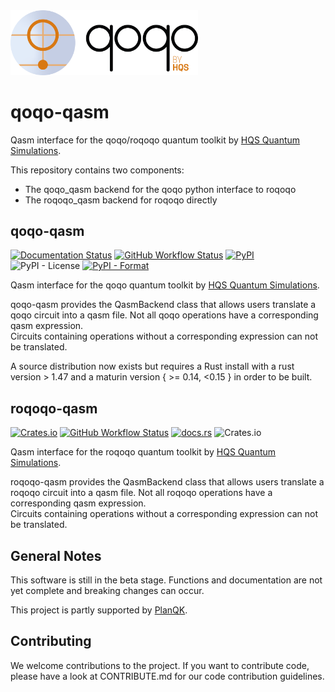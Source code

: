 <img src="qoqo_Logo_vertical_color.png" alt="qoqo logo" width="300" />

# qoqo-qasm

Qasm interface for the qoqo/roqoqo quantum toolkit by [HQS Quantum Simulations](https://quantumsimulations.de).

This repository contains two components:

* The qoqo_qasm backend for the qoqo python interface to roqoqo
* The roqoqo_qasm backend for roqoqo directly

## qoqo-qasm

[![Documentation Status](https://readthedocs.org/projects/qoqo-qasm/badge/?version=latest)](https://qoqo-qasm.readthedocs.io/en/latest/?badge=latest)
[![GitHub Workflow Status](https://github.com/HQSquantumsimulations/qoqo_qasm/workflows/ci_tests/badge.svg)](https://github.com/HQSquantumsimulations/qoqo_qasm/actions)
[![PyPI](https://img.shields.io/pypi/v/qoqo_qasm)](https://pypi.org/project/qoqo_qasm/)
![PyPI - License](https://img.shields.io/pypi/l/qoqo_qasm)
[![PyPI - Format](https://img.shields.io/pypi/format/qoqo_qasm)](https://pypi.org/project/qoqo_qasm/)

Qasm interface for the qoqo quantum toolkit by [HQS Quantum Simulations](https://quantumsimulations.de).

qoqo-qasm provides the QasmBackend class that allows users translate a qoqo circuit into a qasm file.
Not all qoqo operations have a corresponding qasm expression.  
Circuits containing operations without a corresponding expression can not be translated.

A source distribution now exists but requires a Rust install with a rust version > 1.47 and a maturin version { >= 0.14, <0.15 } in order to be built.

## roqoqo-qasm

[![Crates.io](https://img.shields.io/crates/v/roqoqo-qasm)](https://crates.io/crates/roqoqo-qasm)
[![GitHub Workflow Status](https://github.com/HQSquantumsimulations/qoqo_qasm/workflows/ci_tests/badge.svg)](https://github.com/HQSquantumsimulations/qoqo_qasm/actions)
[![docs.rs](https://img.shields.io/docsrs/roqoqo-qasm)](https://docs.rs/roqoqo-qasm/)
![Crates.io](https://img.shields.io/crates/l/roqoqo-qasm)

Qasm interface for the roqoqo quantum toolkit by [HQS Quantum Simulations](https://quantumsimulations.de).

roqoqo-qasm provides the QasmBackend class that allows users translate a roqoqo circuit into a qasm file.
Not all roqoqo operations have a corresponding qasm expression.  
Circuits containing operations without a corresponding expression can not be translated.

## General Notes

This software is still in the beta stage. Functions and documentation are not yet complete and breaking changes can occur.

This project is partly supported by [PlanQK](https://planqk.de).

## Contributing

We welcome contributions to the project. If you want to contribute code, please have a look at CONTRIBUTE.md for our code contribution guidelines.
